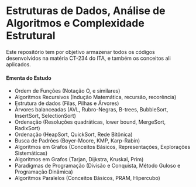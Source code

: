 # Estruturas de Dados, Análise de Algoritmos e Complexidade Estrutural

Este repositório tem por objetivo armazenar todos os códigos desenvolvidos na matéria CT-234 do ITA, e também os conceitos ali aplicados.

#### Ementa do Estudo

* Ordem de Funções (Notação O, e similares)
* Algoritmos Recursivos (Indução Matemática, recursão, recorência)
* Estrutura de dados (Filas, Pilhas e Árvores)
* Árvores balanceadas (AVL, Rubro-Negras, B-trees, BubbleSort, InsertSort, SelectionSort)
* Ordenação (Resoluções quadráticas, lower bound, MergeSort, RadixSort)
* Ordenação (HeapSort, QuickSort, Rede Bitônica)
* Busca de Padrões (Boyer-Moore, KMP, Karp-Rabin)
* Algoritmos em Grafos (Conceitos Básicos, Representações, Explorações Sistemáticas)
* Algoritmos em Grafos (Tarjan, Dijkstra, Kruskal, Prim)
* Paradigmas de Programação (Divisão e Conquista, Método Guloso e Programação Dinâmica)
* Algoritmos Paralelos (Conceitos Básicos, PRAM, Hipercubo)
